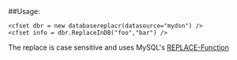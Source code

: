 ##Usage:

	<cfset dbr = new databasereplacr(datasource="mydsn") />
	<cfset info = dbr.ReplaceInDB("foo","bar") />

The replace is case sensitive and uses MySQL's [REPLACE-Function][1]

[1]: http://dev.mysql.com/doc/refman/5.0/en/string-functions.html#function_replace
